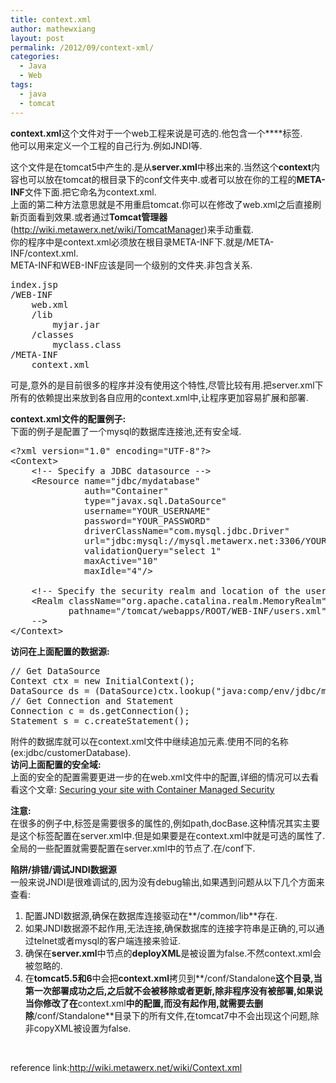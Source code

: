 ```yaml
---
title: context.xml
author: mathewxiang
layout: post
permalink: /2012/09/context-xml/
categories:
  - Java
  - Web
tags:
  - java
  - tomcat
---
```

**context.xml**这个文件对于一个web工程来说是可选的.他包含一个**<Context>**标签.  
他可以用来定义一个工程的自己行为.例如JNDI等.<!--more-->

这个文件是在tomcat5中产生的.是从**server.xml**中移出来的.当然这个**context**内容也可以放在tomcat的根目录下的conf文件夹中.或者可以放在你的工程的**META-INF**文件下面.把它命名为context.xml.  
上面的第二种方法意思就是不用重启tomcat.你可以在修改了web.xml之后直接刷新页面看到效果.或者通过**Tomcat管理器**(http://wiki.metawerx.net/wiki/TomcatManager)来手动重载.  
你的程序中是context.xml必须放在根目录META-INF下.就是/META-INF/context.xml.  
META-INF和WEB-INF应该是同一个级别的文件夹.非包含关系.

<pre>index.jsp
/WEB-INF
    web.xml
    /lib
        myjar.jar
    /classes
        myclass.class
/META-INF
    context.xml</pre>

可是,意外的是目前很多的程序并没有使用这个特性,尽管比较有用.把server.xml下所有的依赖提出来放到各自应用的context.xml中,让程序更加容易扩展和部署.

**context.xml文件的配置例子:**  
下面的例子是配置了一个mysql的数据库连接池,还有安全域.

<pre>&lt;?xml version="1.0" encoding="UTF-8"?&gt;
&lt;Context&gt;
    &lt;!-- Specify a JDBC datasource --&gt;
    &lt;Resource name="jdbc/mydatabase" 
              auth="Container"
              type="javax.sql.DataSource" 
              username="YOUR_USERNAME" 
              password="YOUR_PASSWORD"
              driverClassName="com.mysql.jdbc.Driver"
              url="jdbc:mysql://mysql.metawerx.net:3306/YOUR_DATABASE_NAME?autoReconnect=true"
              validationQuery="select 1"
              maxActive="10" 
              maxIdle="4"/&gt;

    &lt;!-- Specify the security realm and location of the users file
    &lt;Realm className="org.apache.catalina.realm.MemoryRealm" 
           pathname="/tomcat/webapps/ROOT/WEB-INF/users.xml" /&gt;
    --&gt;
&lt;/Context&gt;</pre>

**访问在上面配置的数据源:**

<pre>// Get DataSource
Context ctx = new InitialContext();
DataSource ds = (DataSource)ctx.lookup("java:comp/env/jdbc/mydatabase");
// Get Connection and Statement
Connection c = ds.getConnection();
Statement s = c.createStatement();</pre>

附件的数据库就可以在context.xml文件中继续追加元素.使用不同的名称(ex:jdbc/customerDatabase).  
**访问上面配置的安全域:**  
上面的安全的配置需要更进一步的在web.xml文件中的配置,详细的情况可以去看看这个文章: [Securing your site with Container Managed Security][1]

**注意:**  
在很多的例子中,标签是需要很多的属性的,例如path,docBase.这种情况其实主要是这个标签配置在server.xml中.但是如果要是在context.xml中就是可选的属性了.全局的一些配置就需要配置在server.xml中的节点了.在<CATALINA>/conf下.

**陷阱/排错/调试JNDI数据源**  
一般来说JNDI是很难调试的,因为没有debug输出,如果遇到问题从以下几个方面来查看:

1.  配置JNDI数据源,确保在数据库连接驱动在**<CATALINA>/common/lib**存在.
2.  如果JNDI数据源不起作用,无法连接,确保数据库的连接字符串是正确的,可以通过telnet或者mysql的客户端连接来验证.
3.  确保在**server.xml**中节点的**deployXML**是被设置为false.不然context.xml会被忽略的.
4.  在**tomcat5.5和6**中会把**context.xml**拷贝到**<CATALINA>/conf/Standalone**这个目录,当第一次部署成功之后,之后就不会被移除或者更新,除非程序没有被部署,如果说当你修改了在**context.xml**中的配置,而没有起作用,就需要去删除**<CATALINA>/conf/Standalone**目录下的所有文件,在tomcat7中不会出现这个问题,除非copyXML被设置为false.

 

reference link:<http://wiki.metawerx.net/wiki/Context.xml>

 [1]: http://wiki.metawerx.net/wiki/SecuringYourSiteWithContainerManagedSecurity
